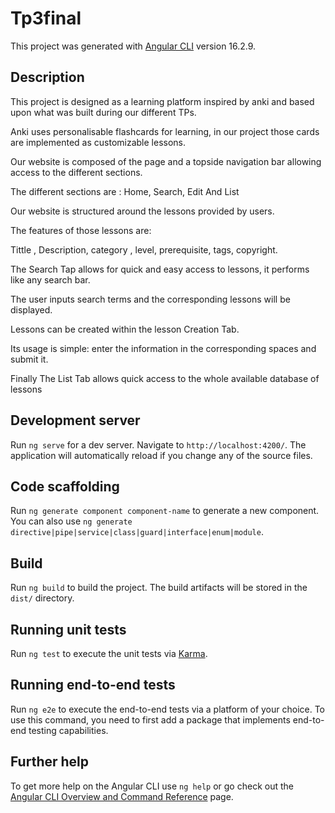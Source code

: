 # Tp3final

This project was generated with [Angular CLI](https://github.com/angular/angular-cli) version 16.2.9.

## Description
This project is designed as a learning platform inspired by anki and based upon what was built during our different TPs. 



Anki uses personalisable flashcards for learning, in our project those cards are implemented as customizable lessons.

Our website is composed of the page and a topside navigation bar allowing access to the different sections. 

The different sections are : Home, Search, Edit And List

Our website is structured around the lessons provided by users.

The features of those lessons are:

Tittle , Description, category , level, prerequisite, tags, copyright.

The Search Tap allows for quick and easy access to lessons, it performs like any search bar. 

The user inputs search terms and the corresponding lessons will be displayed.

Lessons can be created within the lesson Creation Tab. 

Its usage is simple: enter the information in the corresponding spaces and submit it.

Finally The List Tab allows quick access to the whole available database of lessons



## Development server

Run `ng serve` for a dev server. Navigate to `http://localhost:4200/`. The application will automatically reload if you change any of the source files.

## Code scaffolding

Run `ng generate component component-name` to generate a new component. You can also use `ng generate directive|pipe|service|class|guard|interface|enum|module`.

## Build

Run `ng build` to build the project. The build artifacts will be stored in the `dist/` directory.

## Running unit tests

Run `ng test` to execute the unit tests via [Karma](https://karma-runner.github.io).

## Running end-to-end tests

Run `ng e2e` to execute the end-to-end tests via a platform of your choice. To use this command, you need to first add a package that implements end-to-end testing capabilities.

## Further help

To get more help on the Angular CLI use `ng help` or go check out the [Angular CLI Overview and Command Reference](https://angular.io/cli) page.
